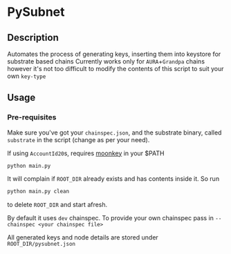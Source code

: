 # PySubnet

## Description
Automates the process of generating keys, inserting them into keystore for substrate based chains
Currently works only for `AURA`+`Grandpa` chains however it's not too difficult to modify the contents of this script to suit your own `key-type`

## Usage

### Pre-requisites
Make sure you've got your `chainspec.json`, and the substrate binary, called `substrate` in the script (change as per your need).

If using `AccountId20`s, requires [moonkey](https://github.com/PureStake/moonbeam/releases/download/v0.8.0/moonkey) in your $PATH

```shell
python main.py
```

It will complain if `ROOT_DIR` already exists and has contents inside it. So run 
```sh
python main.py clean
```
to delete `ROOT_DIR` and start afresh.

By default it uses `dev` chainspec. To provide your own chainspec pass in `--chainspec <your chainspec file>`

All generated keys and node details are stored under `ROOT_DIR/pysubnet.json`